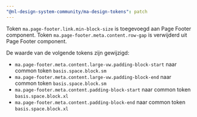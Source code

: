 ```yaml
---
"@nl-design-system-community/ma-design-tokens": patch
---
```


Token `ma.page-footer.link.min-block-size` is toegevoegd aan Page Footer component.
Token `ma.page-footer.meta.content.row-gap` is verwijderd uit Page Footer component.

De waarde van de volgende tokens zijn gewijzigd:

- `ma.page-footer.meta.content.large-vw.padding-block-start` naar common token `basis.space.block.sm`
- `ma.page-footer.meta.content.large-vw.padding-block-end` naar common token `basis.space.block.sm`
- `ma.page-footer.meta.content.padding-block-start` naar common token `basis.space.block.xl`
- `ma.page-footer.meta.content.padding-block-end` naar common token `basis.space.block.xl`
